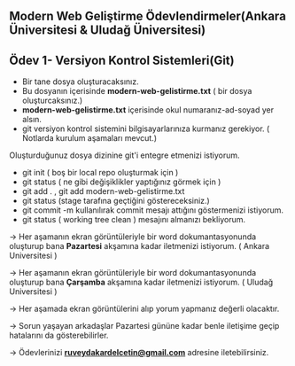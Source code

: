 ## Modern Web Geliştirme Ödevlendirmeler(Ankara Üniversitesi & Uludağ Üniversitesi)

## Ödev 1- Versiyon Kontrol Sistemleri(Git)

- Bir tane dosya oluşturacaksınız.
- Bu dosyanın içerisinde **modern-web-gelistirme.txt** ( bir dosya oluşturcaksınız.)
-  **modern-web-gelistirme.txt** içerisinde okul numaranız-ad-soyad yer alsın.
- git versiyon kontrol sistemini bilgisayarlarınıza kurmanız gerekiyor. ( Notlarda kurulum aşamaları mevcut.)

Oluşturduğunuz dosya dizinine git'i entegre etmenizi istiyorum. 

- git init ( boş bir local repo oluşturmak için ) 
- git status ( ne gibi değişiklikler yaptığınız görmek için )
- git add . , git add modern-web-gelistirme.txt 
- git status (stage tarafına geçtiğini göstereceksiniz.)
- git commit -m kullanılırak commit mesajı attığını göstermenizi istiyorum.
- git status ( working tree clean ) mesajını almanızı bekliyorum.



-> Her aşamanın ekran görüntüleriyle bir word dokumantasyonunda oluşturup bana **Pazartesi** akşamına kadar iletmenizi istiyorum. ( Ankara Universitesi ) 


-> Her aşamanın ekran görüntüleriyle bir word dokumantasyonunda oluşturup bana **Çarşamba** akşamına kadar iletmenizi istiyorum. ( Uludağ Universitesi ) 


-> Her aşamada ekran görüntülerini alıp yorum yapmanız değerli olacaktır.


-> Sorun yaşayan arkadaşlar Pazartesi gününe kadar benle iletişime geçip hatalarını da gösterebilirler.

-> Ödevlerinizi **ruveydakardelcetin@gmail.com** adresine iletebilirsiniz.


